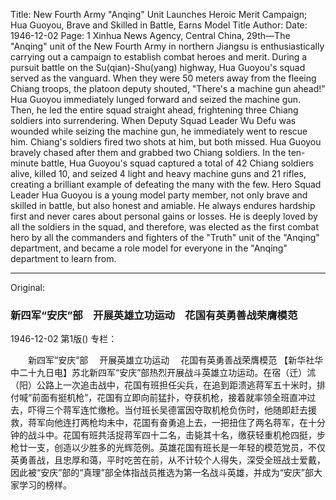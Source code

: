 Title: New Fourth Army "Anqing" Unit Launches Heroic Merit Campaign; Hua Guoyou, Brave and Skilled in Battle, Earns Model Title
Author:
Date: 1946-12-02
Page: 1
Xinhua News Agency, Central China, 29th—The "Anqing" unit of the New Fourth Army in northern Jiangsu is enthusiastically carrying out a campaign to establish combat heroes and merit. During a pursuit battle on the Su(qian)-Shu(yang) highway, Hua Guoyou's squad served as the vanguard. When they were 50 meters away from the fleeing Chiang troops, the platoon deputy shouted, "There's a machine gun ahead!" Hua Guoyou immediately lunged forward and seized the machine gun. Then, he led the entire squad straight ahead, frightening three Chiang soldiers into surrendering. When Deputy Squad Leader Wu Defu was wounded while seizing the machine gun, he immediately went to rescue him. Chiang's soldiers fired two shots at him, but both missed. Hua Guoyou bravely chased after them and grabbed two Chiang soldiers. In the ten-minute battle, Hua Guoyou's squad captured a total of 42 Chiang soldiers alive, killed 10, and seized 4 light and heavy machine guns and 21 rifles, creating a brilliant example of defeating the many with the few. Hero Squad Leader Hua Guoyou is a young model party member, not only brave and skilled in battle, but also honest and amiable. He always endures hardship first and never cares about personal gains or losses. He is deeply loved by all the soldiers in the squad, and therefore, was elected as the first combat hero by all the commanders and fighters of the "Truth" unit of the "Anqing" department, and became a role model for everyone in the "Anqing" department to learn from.



<hr /> 

Original: 


### 新四军“安庆”部　开展英雄立功运动　花国有英勇善战荣膺模范

1946-12-02
第1版()
专栏：

　　新四军“安庆”部
  　开展英雄立功运动
  　花国有英勇善战荣膺模范
    【新华社华中二十九日电】苏北新四军“安庆”部热烈开展战斗英雄立功运动。在宿（迁）沭（阳）公路上一次追击战中，花国有班担任尖兵，在追到距溃逃蒋军五十米时，排付喊“前面有挺机枪”，花国有立即向前猛扑，夺获机枪，接着就率领全班直冲过去，吓得三个蒋军连忙缴枪。当付班长吴德富因夺取机枪负伤时，他随即赶去援救，蒋军向他连打两枪均未中，花国有奋勇追上去，一把扭住了两名蒋军，在十分钟的战斗中。花国有班共活捉蒋军四十二名，击毙其十名，缴获轻重机枪四挺，步枪廿一支，创造以少胜多的光辉范例。英雄花国有班长是一年轻的模范党员，不仅英勇善战，且忠厚和蔼，平时吃苦在前，从不计较个人得失，深受全班战士爱戴，因此被“安庆”部的“真理”部全体指战员推选为第一名战斗英雄，并成为“安庆”部大家学习的榜样。
